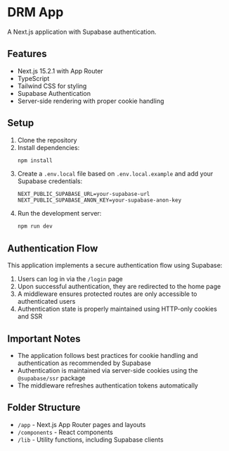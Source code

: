 # DRM App

A Next.js application with Supabase authentication.

## Features

-   Next.js 15.2.1 with App Router
-   TypeScript
-   Tailwind CSS for styling
-   Supabase Authentication
-   Server-side rendering with proper cookie handling

## Setup

1. Clone the repository
2. Install dependencies:
    ```bash
    npm install
    ```
3. Create a `.env.local` file based on `.env.local.example` and add your Supabase credentials:
    ```
    NEXT_PUBLIC_SUPABASE_URL=your-supabase-url
    NEXT_PUBLIC_SUPABASE_ANON_KEY=your-supabase-anon-key
    ```
4. Run the development server:
    ```bash
    npm run dev
    ```

## Authentication Flow

This application implements a secure authentication flow using Supabase:

1. Users can log in via the `/login` page
2. Upon successful authentication, they are redirected to the home page
3. A middleware ensures protected routes are only accessible to authenticated users
4. Authentication state is properly maintained using HTTP-only cookies and SSR

## Important Notes

-   The application follows best practices for cookie handling and authentication as recommended by Supabase
-   Authentication is maintained via server-side cookies using the `@supabase/ssr` package
-   The middleware refreshes authentication tokens automatically

## Folder Structure

-   `/app` - Next.js App Router pages and layouts
-   `/components` - React components
-   `/lib` - Utility functions, including Supabase clients

